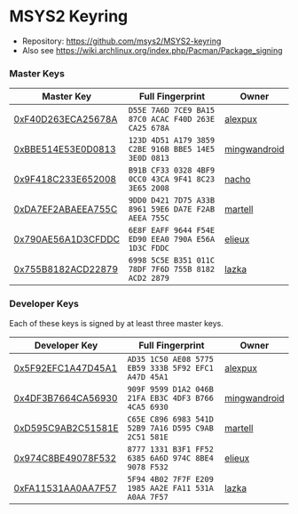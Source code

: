 # MSYS2 Keyring

* Repository: <https://github.com/msys2/MSYS2-keyring>
* Also see <https://wiki.archlinux.org/index.php/Pacman/Package_signing>

### Master Keys

| Master Key                                                                                                         | Full Fingerprint                                    | Owner                                           |
|--------------------------------------------------------------------------------------------------------------------|-----------------------------------------------------|-------------------------------------------------|
| [0xF40D263ECA25678A](http://pool.sks-keyservers.net/pks/lookup?op=vindex&fingerprint=on&search=0xF40D263ECA25678A) | `D55E 7A6D 7CE9 BA15 87C0 ACAC F40D 263E CA25 678A` | [alexpux](https://github.com/Alexpux)           |
| [0xBBE514E53E0D0813](http://pool.sks-keyservers.net/pks/lookup?op=vindex&fingerprint=on&search=0xBBE514E53E0D0813) | `123D 4D51 A179 3859 C2BE 916B BBE5 14E5 3E0D 0813` | [mingwandroid](https://github.com/mingwandroid) |
| [0x9F418C233E652008](http://pool.sks-keyservers.net/pks/lookup?op=vindex&fingerprint=on&search=0x9F418C233E652008) | `B91B CF33 0328 4BF9 0CC0 43CA 9F41 8C23 3E65 2008` | [nacho](https://github.com/nacho)               |
| [0xDA7EF2ABAEEA755C](http://pool.sks-keyservers.net/pks/lookup?op=vindex&fingerprint=on&search=0xDA7EF2ABAEEA755C) | `9DD0 D421 7D75 A33B 8961 59E6 DA7E F2AB AEEA 755C` | [martell](https://github.com/martell)           |
| [0x790AE56A1D3CFDDC](http://pool.sks-keyservers.net/pks/lookup?op=vindex&fingerprint=on&search=0x790AE56A1D3CFDDC) | `6E8F EAFF 9644 F54E ED90 EEA0 790A E56A 1D3C FDDC` | [elieux](https://github.com/elieux)             |
| [0x755B8182ACD22879](http://pool.sks-keyservers.net/pks/lookup?op=vindex&fingerprint=on&search=0x755B8182ACD22879) | `6998 5C5E B351 011C 78DF 7F6D 755B 8182 ACD2 2879` | [lazka](https://github.com/lazka)               |

### Developer Keys

Each of these keys is signed by at least three master keys.

| Developer Key                                                                                                      | Full Fingerprint                         | Owner                                           |
|--------------------------------------------------------------------------------------------------------------------|------------------------------------------|-------------------------------------------------|
| [0x5F92EFC1A47D45A1](http://pool.sks-keyservers.net/pks/lookup?op=vindex&fingerprint=on&search=0x5F92EFC1A47D45A1) | `AD35 1C50 AE08 5775 EB59 333B 5F92 EFC1 A47D 45A1` | [alexpux](https://github.com/Alexpux)           |
| [0x4DF3B7664CA56930](http://pool.sks-keyservers.net/pks/lookup?op=vindex&fingerprint=on&search=0x4DF3B7664CA56930) | `909F 9599 D1A2 046B 21FA EB3C 4DF3 B766 4CA5 6930` | [mingwandroid](https://github.com/mingwandroid) |
| [0xD595C9AB2C51581E](http://pool.sks-keyservers.net/pks/lookup?op=vindex&fingerprint=on&search=0xD595C9AB2C51581E) | `C65E C896 6983 541D 52B9 7A16 D595 C9AB 2C51 581E` | [martell](https://github.com/martell)           |
| [0x974C8BE49078F532](http://pool.sks-keyservers.net/pks/lookup?op=vindex&fingerprint=on&search=0x974C8BE49078F532) | `8777 1331 B3F1 FF52 6385 6A6D 974C 8BE4 9078 F532` | [elieux](https://github.com/elieux)             |
| [0xFA11531AA0AA7F57](http://pool.sks-keyservers.net/pks/lookup?op=vindex&fingerprint=on&search=0xFA11531AA0AA7F57) | `5F94 4B02 7F7F E209 1985 AA2E FA11 531A A0AA 7F57` | [lazka](https://github.com/lazka)               |